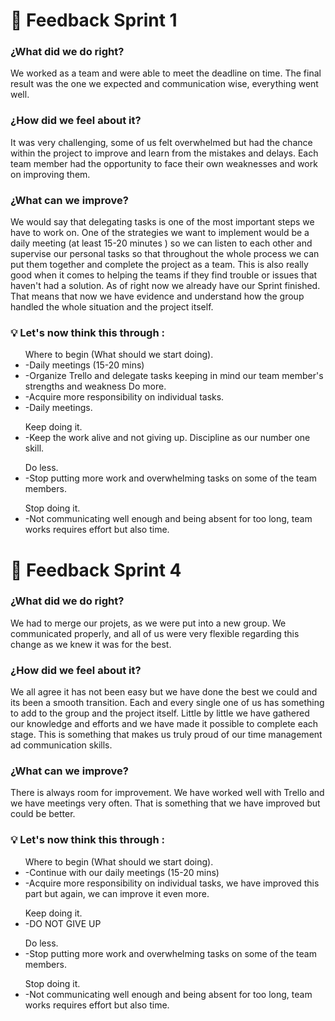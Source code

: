 <h1>🔁 Feedback Sprint 1</h1> 

<h3>¿What did we do right?</h3>
We worked as a team and were able to meet the deadline on time.
The final result was the one we expected and communication wise, everything went well.
<br/>
<h3>¿How did we feel about it?</h3>
It was very challenging, some of us felt overwhelmed but had the chance within the project to improve and learn from the mistakes and delays.
Each team member had the opportunity to face their own weaknesses and work on improving them.
<br/>
<h3>¿What can we improve?</h3>
We would say that delegating tasks is one of the most important steps we have to work on.
One of the strategies we want to implement would be a daily meeting (at least 15-20 minutes ) so we can listen to each other and supervise our personal tasks so that throughout the whole process we can put them together and complete the project as a team. This is also really good when it comes to helping the teams if they find trouble or issues that haven't had a solution.
As of right now we already have our Sprint finished. That means that now we have evidence and understand how the group handled the whole situation and the project itself.
<br/>
<h3>💡 Let's now think this through :</h3>
<ul>Where to begin (What should we start doing).
<li>-Daily meetings (15-20 mins)</li>
<li>-Organize Trello and delegate tasks keeping in mind our team member's strengths and weakness
Do more.</li>
<li>-Acquire more responsibility on individual tasks.</li>
<li>-Daily meetings.</li>
</ul>
<ul>Keep doing it.
<li>-Keep the work alive and not giving up. Discipline as our number one skill.</li>
</ul>
<ul>Do less.
<li>-Stop putting more work and overwhelming tasks on some of the team members.</li>
</ul>
<ul>Stop doing it.
<li>-Not communicating well enough and being absent for too long, team works requires effort but also time.</li>
</ul>

<h1>🔁 Feedback Sprint 4</h1> 

<h3>¿What did we do right?</h3>
We had to merge our projets, as we were put into a new group. We communicated properly, and all of us were very flexible regarding this change as we knew it was for the best. 
<br/>
<h3>¿How did we feel about it?</h3>
We all agree it has not been easy but we have done the best we could and its been a smooth transition. Each and every single one of us has something to add to the group and the project itself. Little by little we have gathered our knowledge and efforts and we have made it possible to complete each stage. This is something that makes us truly proud of our time management ad communication skills.  
<br/>
<h3>¿What can we improve?</h3>
There is always room for improvement. We have worked well with Trello and we have meetings very often. That is something that we have improved but could be better. 
<br/>
<h3>💡 Let's now think this through :</h3>
<ul>Where to begin (What should we start doing).
<li>-Continue with our daily meetings (15-20 mins)</li>
<li>-Acquire more responsibility on individual tasks, we have improved this part but again, we can improve it even more.</li>
</ul>
<ul>Keep doing it.
<li>-DO NOT GIVE UP</li>
</ul>
<ul>Do less.
<li>-Stop putting more work and overwhelming tasks on some of the team members.</li>
</ul>
<ul>Stop doing it.
<li>-Not communicating well enough and being absent for too long, team works requires effort but also time.</li>
</ul>
